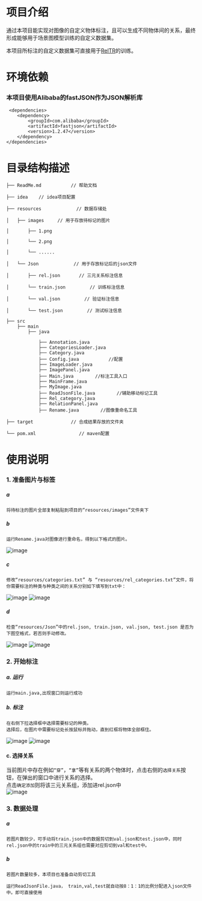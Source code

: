 # 项目介绍
通过本项目能实现对图像的自定义物体标注，且可以生成不同物体间的关系，最终形成能够用于场景图模型训练的自定义数据集。
 
本项目所标注的自定义数据集可直接用于[RelTR](https://github.com/yrcong/RelTR)的训练。 
# 环境依赖
### 本项目使用Alibaba的fastJSON作为JSON解析库
     
     <dependencies>
        <dependency>
            <groupId>com.alibaba</groupId>
            <artifactId>fastjson</artifactId>
            <version>1.2.47</version>
        </dependency>
    </dependencies>
 
# 目录结构描述
    ├── ReadMe.md           // 帮助文档
    
    ├── idea    // idea项目配置
    
    ├── resources             // 数据存储处
    
    │   ├── images     // 用于存放待标记的图片
    
    │       ├── 1.png
    
    │       └── 2.png

    │       └── ......
    
    │   └── Json             // 用于存放标记后的json文件
    
    │       ├── rel.json       // 三元关系标注信息
    
    │       └── train.json         // 训练标注信息

    │       └── val.json         // 验证标注信息

    │       └── test.json         // 测试标注信息

    ├── src
        ├── main
            ├── java
            
                ├── Annotation.java
                ├── CategoriesLoader.java
                ├── Category.java
                ├── Config.java           //配置
                ├── ImageLoader.java
                ├── ImagePanel.java
                ├── Main.java        //标注工具入口
                ├── MainFrame.java
                ├── MyImage.java
                ├── ReadJsonFile.java        //辅助移动标记工具
                ├── Rel_category.java
                ├── RelationPanel.java
                ├── Rename.java        //图像重命名工具

    ├── target              // 合成结果存放的文件夹
    
    └── pom.xml                // maven配置
 
# 使用说明

### 1. 准备图片与标签
##### a
    将待标注的图片全部复制粘贴到项目的“resources/images”文件夹下
##### b
    运行Rename.java对图像进行重命名，得到以下格式的图片。
![image](https://github.com/ZiHua04/Ternary-Relationship-Group-Labeling-Tool-for-Scene-Graphs/assets/128723416/a10279fd-2818-4e3d-b98a-368d0f428bd3)
##### c
    修改“resources/categories.txt” 与 “resources/rel_categories.txt”文件，将你需要标注的种类与种类之间的关系分别如下填写到txt中：
![image](https://github.com/ZiHua04/Ternary-Relationship-Group-Labeling-Tool-for-Scene-Graphs/assets/128723416/2eebf439-2e32-4a11-b472-32556ba13c94)
![image](https://github.com/ZiHua04/Ternary-Relationship-Group-Labeling-Tool-for-Scene-Graphs/assets/128723416/79747434-cded-4968-be4b-35ee88352856)

##### d
    检查“resources/Json”中的rel.json, train.json, val.json, test.json 是否为下图空格式，若否则手动修改。
![image](https://github.com/ZiHua04/Ternary-Relationship-Group-Labeling-Tool-for-Scene-Graphs/assets/128723416/8a2e5866-3230-4c41-98c3-915b5341dda9)
![image](https://github.com/ZiHua04/Ternary-Relationship-Group-Labeling-Tool-for-Scene-Graphs/assets/128723416/895974e0-aadb-46d6-ac14-17658b6c9b53)

### 2. 开始标注
##### a. 运行
    运行main.java,出现窗口则运行成功
##### b. 标注
    在右侧下拉选择框中选择需要标记的种类。
    选择后，在图片中需要标记处长按鼠标并拖动，直到红框将物体全部框住。
![image](https://github.com/ZiHua04/Ternary-Relationship-Group-Labeling-Tool-for-Scene-Graphs/assets/128723416/fc93276a-3f43-43ef-9dac-0489b0a948c3)
![image](https://github.com/ZiHua04/Ternary-Relationship-Group-Labeling-Tool-for-Scene-Graphs/assets/128723416/269ca9f8-2466-4562-8d1b-776272baba45)
#### c. 选择关系
当前图片中存在例如`“穿”`，`“拿”`等有关系的两个物体时，点击右侧的`选择关系`按钮，在弹出的窗口中进行关系的选择。
<br>点击`确定添加`则将该三元关系组，添加进rel.json中</br>
![image](https://github.com/ZiHua04/Ternary-Relationship-Group-Labeling-Tool-for-Scene-Graphs/assets/128723416/b00d2516-4cf2-48f2-9711-7aceecc6b8b6)

### 3. 数据处理
##### a
    若图片数较少，可手动将train.json中的数据剪切到val.json和test.json中，同时rel.json中的train中的三元关系组也需要对应剪切到val和test中。
##### b
    若图片数量较多，本项目也准备自动剪切工具
    
    运行ReadJsonFile.java， train,val,test就自动按8：1：1的比例分配进入json文件中。即可直接使用

 
 

